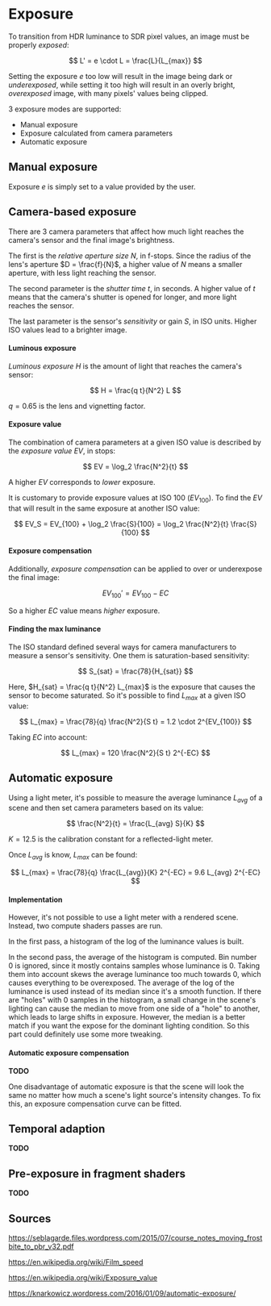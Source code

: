 # Exposure

To transition from HDR luminance to SDR pixel values, an image must be properly *exposed*:

$$ L' = e \cdot L = \frac{L}{L_{max}} $$

Setting the exposure $e$ too low will result in the image being dark or *underexposed*,
while setting it too high will result in an overly bright, *overexposed* image, with many pixels' values being clipped.


3 exposure modes are supported:

* Manual exposure
* Exposure calculated from camera parameters
* Automatic exposure

## Manual exposure

Exposure $e$ is simply set to a value provided by the user.

## Camera-based exposure

There are 3 camera parameters that affect how much light reaches the camera's sensor and the final image's brightness.

The first is the *relative aperture size* $N$, in f-stops.
Since the radius of the lens's aperture $D = \frac{f}{N}$, a higher value of $N$ means a smaller aperture, with less light reaching the sensor.

The second parameter is the *shutter time* $t$, in seconds.
A higher value of $t$ means that the camera's shutter is opened for longer, and more light reaches the sensor.

The last parameter is the sensor's *sensitivity* or gain $S$, in ISO units.
Higher ISO values lead to a brighter image.

#### Luminous exposure
*Luminous exposure* $H$ is the amount of light that reaches the camera's sensor:

$$ H = \frac{q t}{N^2} L $$

$q = 0.65$ is the lens and vignetting factor.

#### Exposure value
The combination of camera parameters at a given ISO value is described by the *exposure value* $EV$, in stops:

$$ EV = \log_2 \frac{N^2}{t} $$

A higher $EV$ corresponds to *lower* exposure.

It is customary to provide exposure values at ISO 100 ($EV_{100}$).
To find the $EV$ that will result in the same exposure at another ISO value:

$$ EV_S = EV_{100} + \log_2 \frac{S}{100} = \log_2 \frac{N^2}{t} \frac{S}{100} $$

#### Exposure compensation
Additionally, *exposure compensation* can be applied to over or underexpose the final image:

$$ EV_{100}' = EV_{100} - EC $$

So a higher $EC$ value means *higher* exposure.

#### Finding the max luminance
The ISO standard defined several ways for camera manufacturers to measure a sensor's sensitivity.
One them is saturation-based sensitivity:

$$ S_{sat} = \frac{78}{H_{sat}} $$

Here, $H_{sat} = \frac{q t}{N^2} L_{max}$ is the exposure that causes the sensor to become saturated.
So it's possible to find $L_{max}$ at a given ISO value:

$$ L_{max} = \frac{78}{q} \frac{N^2}{S t} = 1.2 \cdot 2^{EV_{100}} $$

Taking $EC$ into account:

$$ L_{max} = 120 \frac{N^2}{S t} 2^{-EC} $$

## Automatic exposure

Using a light meter, it's possible to measure the average luminance $L_{avg}$ of a scene and then set camera parameters based on its value:

$$ \frac{N^2}{t} = \frac{L_{avg} S}{K} $$

$K = 12.5$ is the calibration constant for a reflected-light meter.

Once $L_{avg}$ is know, $L_{max}$ can be found:

$$ L_{max} = \frac{78}{q} \frac{L_{avg}}{K} 2^{-EC} = 9.6 L_{avg} 2^{-EC} $$

#### Implementation

However, it's not possible to use a light meter with a rendered scene.
Instead, two compute shaders passes are run.

In the first pass, a histogram of the log of the luminance values is built.

In the second pass, the average of the histogram is computed.
Bin number 0 is ignored, since it mostly contains samples whose luminance is 0.
Taking them into account skews the average luminance too much towards 0, which causes everything to be overexposed.
The average of the log of the luminance is used instead of its median since it's a smooth function.
If there are "holes" with 0 samples in the histogram,
a small change in the scene's lighting can cause the median to move from one side of a "hole" to another,
which leads to large shifts in exposure.
However, the median is a better match if you want the expose for the dominant lighting condition.
So this part could definitely use some more tweaking.

#### Automatic exposure compensation

**TODO**

One disadvantage of automatic exposure is that the scene will look the same no matter how much a scene's light source's intensity changes.
To fix this, an exposure compensation curve can be fitted.

## Temporal adaption

**TODO**

## Pre-exposure in fragment shaders

**TODO**

## Sources

https://seblagarde.files.wordpress.com/2015/07/course_notes_moving_frostbite_to_pbr_v32.pdf

https://en.wikipedia.org/wiki/Film_speed

https://en.wikipedia.org/wiki/Exposure_value

https://knarkowicz.wordpress.com/2016/01/09/automatic-exposure/
